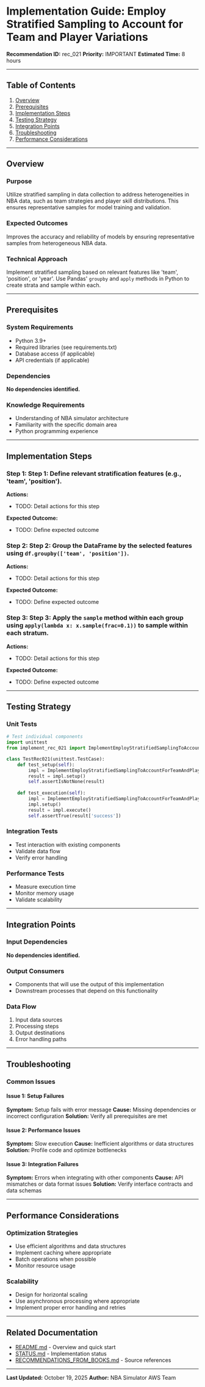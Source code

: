 # Implementation Guide: Employ Stratified Sampling to Account for Team and Player Variations

**Recommendation ID:** rec_021
**Priority:** IMPORTANT
**Estimated Time:** 8 hours

---

## Table of Contents

1. [Overview](#overview)
2. [Prerequisites](#prerequisites)
3. [Implementation Steps](#implementation-steps)
4. [Testing Strategy](#testing-strategy)
5. [Integration Points](#integration-points)
6. [Troubleshooting](#troubleshooting)
7. [Performance Considerations](#performance-considerations)

---

## Overview

### Purpose

Utilize stratified sampling in data collection to address heterogeneities in NBA data, such as team strategies and player skill distributions. This ensures representative samples for model training and validation.

### Expected Outcomes

Improves the accuracy and reliability of models by ensuring representative samples from heterogeneous NBA data.

### Technical Approach

Implement stratified sampling based on relevant features like 'team', 'position', or 'year'. Use Pandas' `groupby` and `apply` methods in Python to create strata and sample within each.

---

## Prerequisites

### System Requirements

- Python 3.9+
- Required libraries (see requirements.txt)
- Database access (if applicable)
- API credentials (if applicable)

### Dependencies

**No dependencies identified.**

### Knowledge Requirements

- Understanding of NBA simulator architecture
- Familiarity with the specific domain area
- Python programming experience

---

## Implementation Steps

### Step 1: Step 1: Define relevant stratification features (e.g., 'team', 'position').

**Actions:**
- TODO: Detail actions for this step

**Expected Outcome:**
- TODO: Define expected outcome

### Step 2: Step 2: Group the DataFrame by the selected features using `df.groupby(['team', 'position'])`.

**Actions:**
- TODO: Detail actions for this step

**Expected Outcome:**
- TODO: Define expected outcome

### Step 3: Step 3: Apply the `sample` method within each group using `apply(lambda x: x.sample(frac=0.1))` to sample within each stratum.

**Actions:**
- TODO: Detail actions for this step

**Expected Outcome:**
- TODO: Define expected outcome



---

## Testing Strategy

### Unit Tests

```python
# Test individual components
import unittest
from implement_rec_021 import ImplementEmployStratifiedSamplingToAccountForTeamAndPlayerVariations

class TestRec021(unittest.TestCase):
    def test_setup(self):
        impl = ImplementEmployStratifiedSamplingToAccountForTeamAndPlayerVariations()
        result = impl.setup()
        self.assertIsNotNone(result)
    
    def test_execution(self):
        impl = ImplementEmployStratifiedSamplingToAccountForTeamAndPlayerVariations()
        impl.setup()
        result = impl.execute()
        self.assertTrue(result['success'])
```

### Integration Tests

- Test interaction with existing components
- Validate data flow
- Verify error handling

### Performance Tests

- Measure execution time
- Monitor memory usage
- Validate scalability

---

## Integration Points

### Input Dependencies

**No dependencies identified.**

### Output Consumers

- Components that will use the output of this implementation
- Downstream processes that depend on this functionality

### Data Flow

1. Input data sources
2. Processing steps
3. Output destinations
4. Error handling paths

---

## Troubleshooting

### Common Issues

#### Issue 1: Setup Failures

**Symptom:** Setup fails with error message
**Cause:** Missing dependencies or incorrect configuration
**Solution:** Verify all prerequisites are met

#### Issue 2: Performance Issues

**Symptom:** Slow execution
**Cause:** Inefficient algorithms or data structures
**Solution:** Profile code and optimize bottlenecks

#### Issue 3: Integration Failures

**Symptom:** Errors when integrating with other components
**Cause:** API mismatches or data format issues
**Solution:** Verify interface contracts and data schemas

---

## Performance Considerations

### Optimization Strategies

- Use efficient algorithms and data structures
- Implement caching where appropriate
- Batch operations when possible
- Monitor resource usage

### Scalability

- Design for horizontal scaling
- Use asynchronous processing where appropriate
- Implement proper error handling and retries

---

## Related Documentation

- [README.md](README.md) - Overview and quick start
- [STATUS.md](STATUS.md) - Implementation status
- [RECOMMENDATIONS_FROM_BOOKS.md](RECOMMENDATIONS_FROM_BOOKS.md) - Source references

---

**Last Updated:** October 19, 2025
**Author:** NBA Simulator AWS Team
